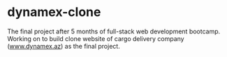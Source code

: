 # dynamex-clone
The final project after 5 months of full-stack web development bootcamp.
Working on to build clone website of cargo delivery company (www.dynamex.az) as the final project.

